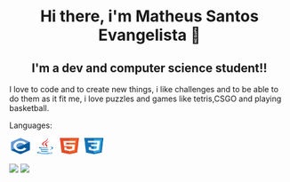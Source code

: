 
<h1 align="center">Hi there, i'm Matheus Santos Evangelista 👋</h1>
<h2 align="center">I'm a dev and computer science student!!</h2>
<p align="justify-content">I love to code and to create new things, i like challenges and to be able to do them as it fit me,
	i love puzzles and games like tetris,CSGO and playing basketball.</p>

Languages:


<div>
	<img align="center" alt="Matheus-c" height="30" width="40" src="https://raw.githubusercontent.com/devicons/devicon/master/icons/c/c-original.svg">
	<img align="center" alt="Matheus-java" height="30" width="40" src="https://raw.githubusercontent.com/devicons/devicon/master/icons/java/java-original.svg">
	<img align="center" alt="Matheus-HTML" height="30" width="40" src="https://raw.githubusercontent.com/devicons/devicon/master/icons/html5/html5-original.svg">
	<img align="center" alt="Matheus-CSS" height="30" width="40" src="https://raw.githubusercontent.com/devicons/devicon/master/icons/css3/css3-original.svg">
	
</div>
&nbsp;
<div> 
	<a href="https://instagram.com/matheuevangelista" target="_blank"><img src="https://img.shields.io/badge/-Instagram-%23E4405F?style=for-the-badge&logo=instagram&logoColor=white" target="_blank"></a>
  	<a href="linkedin.com/in/matheus-santos-evangelista-610b58181" target="_blank"><img src="https://img.shields.io/badge/-LinkedIn-%230077B5?style=for-the-badge&logo=linkedin&logoColor=white" target="_blank"></a> 
</div>
